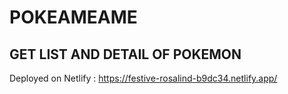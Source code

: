 # POKEAMEAME
## GET LIST AND DETAIL OF POKEMON 
Deployed on Netlify : https://festive-rosalind-b9dc34.netlify.app/
